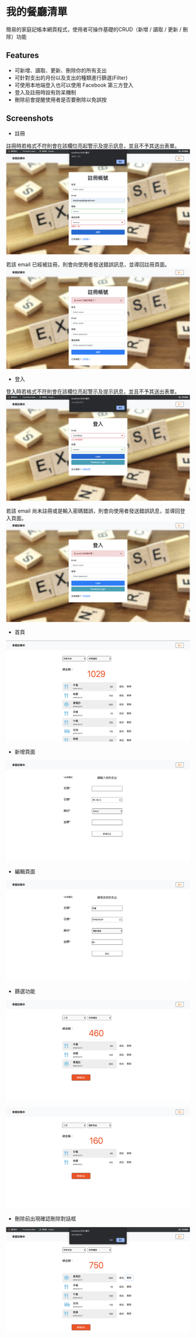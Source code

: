 # 我的餐廳清單
簡易的家庭記帳本網頁程式，使用者可操作基礎的CRUD（新增 / 讀取 / 更新 / 刪除）功能

## Features 
- 可新增、讀取、更新、刪除你的所有支出
- 可針對支出的月份以及支出的種類進行篩選(Filter)
- 可使用本地端登入也可以使用 Facebook 第三方登入
- 登入及註冊時設有防呆機制
- 刪除前會提醒使用者是否要刪除以免誤按

## Screenshots
- 註冊

註冊時若格式不符則會在該欄位亮起警示及提示訊息，並且不予其送出表單。
![](./public/images/register1.png)

若該 email 已經被註冊，則會向使用者發送錯誤訊息，並導回註冊頁面。
![](./public/images/register2.png)

- 登入

登入時若格式不符則會在該欄位亮起警示及提示訊息，並且不予其送出表單。
![](./public/images/login1.png)

若該 email 尚未註冊或是輸入密碼錯誤，則會向使用者發送錯誤訊息，並導回登入頁面。
![](./public/images/login2.png)

- 首頁

![](./public/images/index.png)

- 新增頁面

![](./public/images/new.png)

- 編輯頁面

![](./public/images/edit.png)

- 篩選功能

![](./public/images/filter1.png)

![](./public/images/filter2.png)

- 刪除前出現確認刪除對話框

![](./public/images/confirm.png)